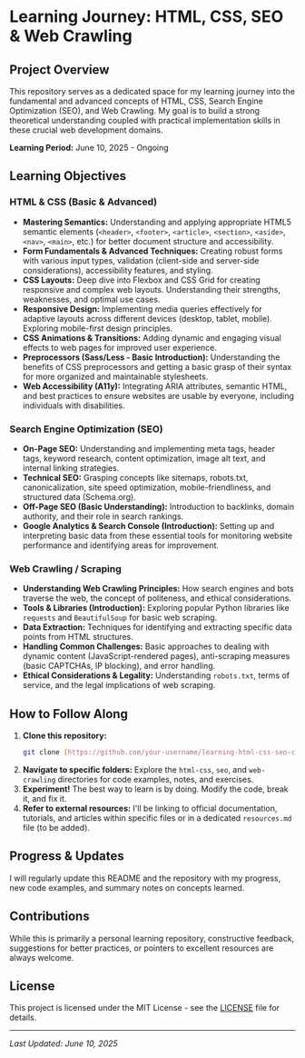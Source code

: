 # Learning Journey: HTML, CSS, SEO & Web Crawling

## Project Overview

This repository serves as a dedicated space for my learning journey into the fundamental and advanced concepts of HTML, CSS, Search Engine Optimization (SEO), and Web Crawling. My goal is to build a strong theoretical understanding coupled with practical implementation skills in these crucial web development domains.

**Learning Period:** June 10, 2025 - Ongoing

## Learning Objectives

### HTML & CSS (Basic & Advanced)

* **Mastering Semantics:** Understanding and applying appropriate HTML5 semantic elements (`<header>`, `<footer>`, `<article>`, `<section>`, `<aside>`, `<nav>`, `<main>`, etc.) for better document structure and accessibility.
* **Form Fundamentals & Advanced Techniques:** Creating robust forms with various input types, validation (client-side and server-side considerations), accessibility features, and styling.
* **CSS Layouts:** Deep dive into Flexbox and CSS Grid for creating responsive and complex web layouts. Understanding their strengths, weaknesses, and optimal use cases.
* **Responsive Design:** Implementing media queries effectively for adaptive layouts across different devices (desktop, tablet, mobile). Exploring mobile-first design principles.
* **CSS Animations & Transitions:** Adding dynamic and engaging visual effects to web pages for improved user experience.
* **Preprocessors (Sass/Less - Basic Introduction):** Understanding the benefits of CSS preprocessors and getting a basic grasp of their syntax for more organized and maintainable stylesheets.
* **Web Accessibility (A11y):** Integrating ARIA attributes, semantic HTML, and best practices to ensure websites are usable by everyone, including individuals with disabilities.

### Search Engine Optimization (SEO)

* **On-Page SEO:** Understanding and implementing meta tags, header tags, keyword research, content optimization, image alt text, and internal linking strategies.
* **Technical SEO:** Grasping concepts like sitemaps, robots.txt, canonicalization, site speed optimization, mobile-friendliness, and structured data (Schema.org).
* **Off-Page SEO (Basic Understanding):** Introduction to backlinks, domain authority, and their role in search rankings.
* **Google Analytics & Search Console (Introduction):** Setting up and interpreting basic data from these essential tools for monitoring website performance and identifying areas for improvement.

### Web Crawling / Scraping

* **Understanding Web Crawling Principles:** How search engines and bots traverse the web, the concept of politeness, and ethical considerations.
* **Tools & Libraries (Introduction):** Exploring popular Python libraries like `requests` and `BeautifulSoup` for basic web scraping.
* **Data Extraction:** Techniques for identifying and extracting specific data points from HTML structures.
* **Handling Common Challenges:** Basic approaches to dealing with dynamic content (JavaScript-rendered pages), anti-scraping measures (basic CAPTCHAs, IP blocking), and error handling.
* **Ethical Considerations & Legality:** Understanding `robots.txt`, terms of service, and the legal implications of web scraping.




## How to Follow Along

1.  **Clone this repository:**
    ```bash
    git clone [https://github.com/your-username/learning-html-css-seo-crawling.git](https://github.com/your-username/learning-html-css-seo-crawling.git)
    ```
2.  **Navigate to specific folders:** Explore the `html-css`, `seo`, and `web-crawling` directories for code examples, notes, and exercises.
3.  **Experiment!** The best way to learn is by doing. Modify the code, break it, and fix it.
4.  **Refer to external resources:** I'll be linking to official documentation, tutorials, and articles within specific files or in a dedicated `resources.md` file (to be added).

## Progress & Updates

I will regularly update this README and the repository with my progress, new code examples, and summary notes on concepts learned.

## Contributions

While this is primarily a personal learning repository, constructive feedback, suggestions for better practices, or pointers to excellent resources are always welcome.

## License

This project is licensed under the MIT License - see the [LICENSE](LICENSE) file for details.

---
*Last Updated: June 10, 2025*